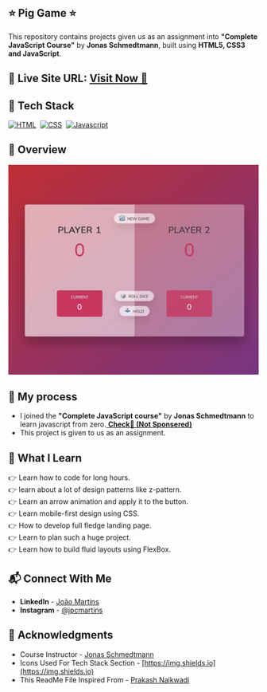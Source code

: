 ## ⭐ Pig Game ⭐

This repository contains projects given us as an assignment into **"Complete JavaScript Course"** by **Jonas Schmedtmann**, built using **HTML5, CSS3 and JavaScript**.

## 📌 **Live Site URL:** <a href="https://pig-game.joao-martins.net/">**Visit Now** 🚀</a>

## 📌 Tech Stack

[![HTML](https://img.shields.io/badge/html5%20-%23E34F26.svg?&style=for-the-badge&logo=html5&logoColor=white)](https://github.com/joao82)&nbsp;
[![CSS](https://img.shields.io/badge/css3%20-%231572B6.svg?&style=for-the-badge&logo=css3&logoColor=white)](https://github.com/joao82)&nbsp;
[![Javascript](https://img.shields.io/badge/javascript-%23323330.svg?style=for-the-badge&logo=javascript&logoColor=%23F7DF1E)](https://github.com/joao82)&nbsp;
<br>

## 📌 Overview

![Screenshot](./static/images/pig-game.png?raw=true 'Template Screenshot')

## 📌 My process

- I joined the **"Complete JavaScript course"** by **Jonas Schmedtmann** to learn javascript from zero.<a href="https://www.udemy.com/the-complete-javascript-course/?couponCode=C3GITHUB10"> **Check🚀 (Not Sponsered)**</a>
- This project is given to us as an assignment.

## 📌 What I Learn

👉 Learn how to code for long hours.  
👉 learn about a lot of design patterns like z-pattern.  
👉 Learn an arrow animation and apply it to the button.  
👉 Learn mobile-first design using CSS.  
👉 How to develop full fledge landing page.  
👉 Learn to plan such a huge project.  
👉 Learn how to build fluid layouts using FlexBox.

## 📬 Connect With Me

- **LinkedIn** - [João Martins](https://www.linkedin.com/in/joão-pedro-martins-755ba64b/)
- **Instagram** - [@jpcmartins](https://www.instagram.com/jpcmartins/)

## 📌 Acknowledgments

- Course Instructor - [Jonas Schmedtmann](https://github.com/jonasschmedtmann)
- Icons Used For Tech Stack Section - [https://img.shields.io](https://img.shields.io)
- This ReadMe File Inspired From - [Prakash Naikwadi](https://github.com/prakash-naikwadi)
